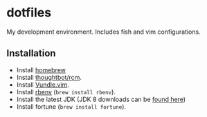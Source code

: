 # dotfiles
My development environment. Includes fish and vim configurations.

## Installation
* Install [homebrew](http://brew.sh)
* Install [thoughtbot/rcm](https://github.com/thoughtbot/rcm).
* Install [Vundle.vim](https://github.com/VundleVim/Vundle.vim#quick-start).
* Install [rbenv](http://rbenv.org) (`brew install rbenv`).
* Install the latest JDK (JDK 8 downloads can be [found here](http://www.oracle.com/technetwork/java/javase/downloads/jdk8-downloads-2133151.html))
* Install fortune (`brew install fortune`).
